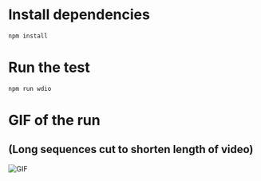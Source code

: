 # Install dependencies
`npm install`

# Run the test
`npm run wdio`

# GIF of the run
## (Long sequences cut to shorten length of video)
![GIF](https://github.com/spencerlavallesonos/wdio-bug-scrollIntoView/blob/26f676ee09d434f58099104be66c3fb4eb67f34a/2023-12-13%2016.36.13.gif)

